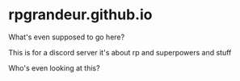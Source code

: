 # rpgrandeur.github.io
What's even supposed to go here?

This is for a discord server it's about rp and superpowers and stuff

Who's even looking at this?
